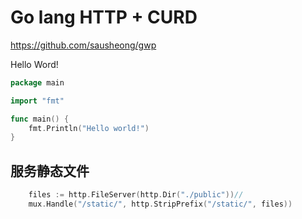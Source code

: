 # Go lang HTTP + CURD

https://github.com/sausheong/gwp

Hello Word!

```go
package main

import "fmt"

func main() {
	fmt.Println("Hello world!")
}

```

## 服务静态文件

```go
	files := http.FileServer(http.Dir("./public"))//  
	mux.Handle("/static/", http.StripPrefix("/static/", files))

```

